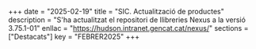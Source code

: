 +++
date        = "2025-02-19"
title       = "SIC. Actualització de productes"
description = "S'ha actualitzat el repositori de llibreries Nexus a la versió 3.75.1-01"
enllac      = "https://hudson.intranet.gencat.cat/nexus/"
sections    = ["Destacats"]
key         = "FEBRER2025"
+++

